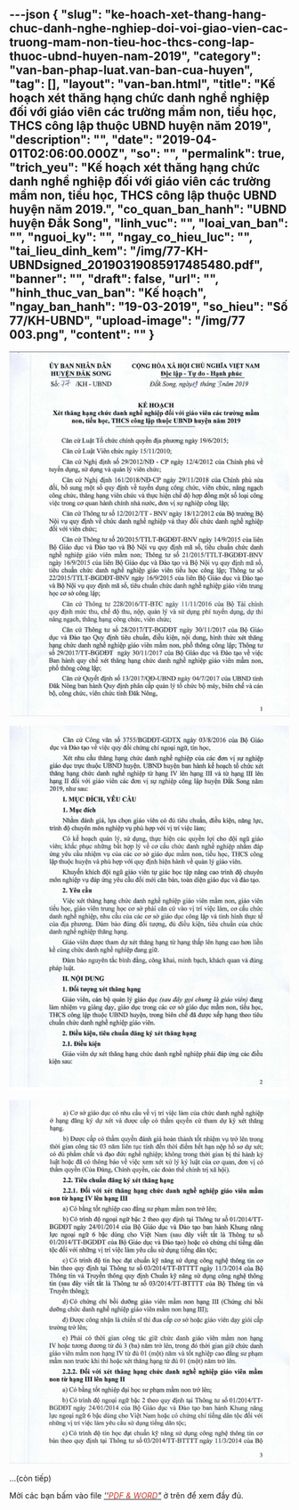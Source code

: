 ---json
{
    "slug": "ke-hoach-xet-thang-hang-chuc-danh-nghe-nghiep-doi-voi-giao-vien-cac-truong-mam-non-tieu-hoc-thcs-cong-lap-thuoc-ubnd-huyen-nam-2019",
    "category": "van-ban-phap-luat.van-ban-cua-huyen",
    "tag": [],
    "layout": "van-ban.html",
    "title": "Kế hoạch xét thăng hạng chức danh nghề nghiệp đối với giáo viên các trường  mầm non, tiểu học, THCS công lập thuộc UBND huyện năm 2019",
    "description": "",
    "date": "2019-04-01T02:06:00.000Z",
    "so": "",
    "permalink": true,
    "trich_yeu": "Kế hoạch xét thăng hạng chức danh nghề nghiệp đối với giáo viên các trường  mầm non, tiểu học, THCS công lập thuộc UBND huyện năm 2019.",
    "co_quan_ban_hanh": "UBND huyện Đắk Song",
    "linh_vuc": "",
    "loai_van_ban": "",
    "nguoi_ky": "",
    "ngay_co_hieu_luc": "",
    "tai_lieu_dinh_kem": "/img/77-KH-UBNDsigned_20190319085917485480.pdf",
    "banner": "",
    "draft": false,
    "url": "",
    "hinh_thuc_van_ban": "Kế hoạch",
    "ngay_ban_hanh": "19-03-2019",
    "so_hieu": "Số 77/KH-UBND",
    "upload-image": "/img/77 003.png",
    "__content__": ""
}
---
<p><img alt="" src="/img/77 001.png" /></p>

<p><img alt="" src="/img/77 002.png" /></p>

<p><img alt="" src="/img/77 003.png" /></p>

<p>&hellip;(c&ograve;n tiếp)</p>

<p>Mời c&aacute;c bạn&nbsp;bấm v&agrave;o file&nbsp;<u><em>&#39;&#39;<span style="color:#c0392b">PDF &amp; WORD</span>&quot;</em></u>&nbsp;ở tr&ecirc;n để xem đầy đủ.</p>
